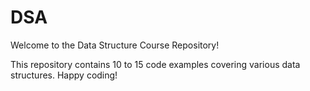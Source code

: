 # DSA

Welcome to the Data Structure Course Repository!

This repository contains 10 to 15 code examples covering various data structures. Happy coding!
